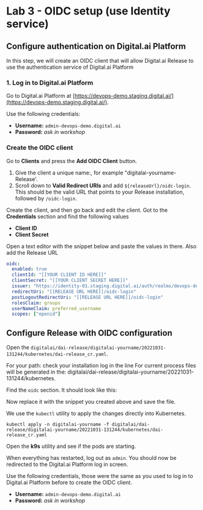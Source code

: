 
# Lab 3 - OIDC setup (use Identity service)

## Configure authentication on Digital.ai Platform

In this step, we will create an OIDC client that will allow Digital.ai Release to use the authentication service of Digital.ai Platform

### 1. Log in to Digital.ai Platform

Go to Digital.ai Platform at [https://devops-demo.staging.digital.ai/](https://devops-demo.staging.digital.ai/). 

Use the following credentials:

* **Username:** `admin-devops-demo.digital.ai`  
* **Password:** _ask in workshop_

### Create the OIDC client

Go to **Clients** and press the **Add OIDC Client** button.

1. Give the client a unique name:, for example "digitalai-yourname-Release'. 
2. Scroll down to **Valid Redirect URIs** and add `${releaseUrl}/oidc-login`. This should be the valid URL that points to your Release installation, followed by `/oidc-login`.

Create the client, and then go back and edit the client. Got to the **Credentials** section and find the following values
  
* **Client ID**
* **Client Secret**

Open a text editor with the snippet below and paste the values in there. Also add the Release URL 

```yaml
oidc:
  enabled: true
  clientId: "[[YOUR CLIENT ID HERE]]"
  clientSecret: "[[YOUR CLIENT SECRET HERE]]"
  issuer: "https://identity-01.staging.digital.ai/auth/realms/devops-demo"
  redirectUri: "[[RELEASE URL HERE]]/oidc-login"
  postLogoutRedirectUri: "[[RELEASE URL HERE]]/oidc-login"
  rolesClaim: groups
  userNameClaim: preferred_username
  scopes: ["openid"]
```

## Configure Release with OIDC configuration

Open the `digitalai/dai-release/digitalai-yourname/20221031-131244/kubernetes/dai-release_cr.yaml`. 

For your path: check your installation log in the line For current process files will be generated in the: digitalai/dai-release/digitalai-yourname/20221031-131244/kubernetes.


Find the `oidc` section. It should look like this:

Now replace it with the snippet you created above and save the file. 


We use the `kubectl` utility to apply the changes directly into Kubernetes. 

```shell
kubectl apply -n digitalai-yourname -f digitalai/dai-release/digitalai-yourname/20221031-131244/kubernetes/dai-release_cr.yaml
```

Open the **k9s** utility and see if the pods are starting.

When everything has restarted, log out as `admin`. You should now be redirected to the Digital.ai Platform log in screen.

Use the following credentials, those were the same as you used to log in to Digital.ai Platform before to create the OIDC client.

* **Username:** `admin-devops-demo.digital.ai`
* **Password:** _ask in workshop_